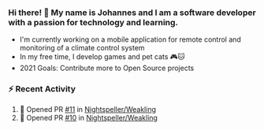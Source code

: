 ### Hi there! 👋 My name is Johannes and I am a software developer with a passion for technology and learning.   
- I'm currently working on a mobile application for remote control and monitoring of a climate control system
- In my free time, I develop games and pet cats 🎮🐱
- 2021 Goals: Contribute more to Open Source projects

### :zap: Recent Activity
<!--START_SECTION:activity-->
1. 💪 Opened PR [#11](https://github.com/Nightspeller/Weakling/pull/11) in [Nightspeller/Weakling](https://github.com/Nightspeller/Weakling)
2. 💪 Opened PR [#10](https://github.com/Nightspeller/Weakling/pull/10) in [Nightspeller/Weakling](https://github.com/Nightspeller/Weakling)
<!--END_SECTION:activity-->

